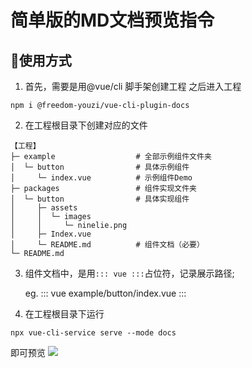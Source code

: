 # 简单版的MD文档预览指令

## 🌈使用方式
1. 首先，需要是用@vue/cli 脚手架创建工程
之后进入工程

```shell
npm i @freedom-youzi/vue-cli-plugin-docs
```

2. 在工程根目录下创建对应的文件
``` shell
【工程】
├─ example                  # 全部示例组件文件夹
│  └─ button                # 具体示例组件
│     └─ index.vue          # 示例组件Demo
├─ packages                 # 组件实现文件夹
│  └─ button                # 具体实现组件
│     ├─ assets
│     │  └─ images
│     │     └─ ninelie.png
│     ├─ Index.vue
│     └─ README.md          # 组件文档（必要）
└─ README.md
```

3. 组件文档中，是用`::: vue :::`占位符，记录展示路径;

    eg. 
    ::: vue  example/button/index.vue :::

4. 在工程根目录下运行
```shell 
npx vue-cli-service serve --mode docs
```
即可预览
![](https://s3.bmp.ovh/imgs/2022/09/24/eabc130379e35684.gif)